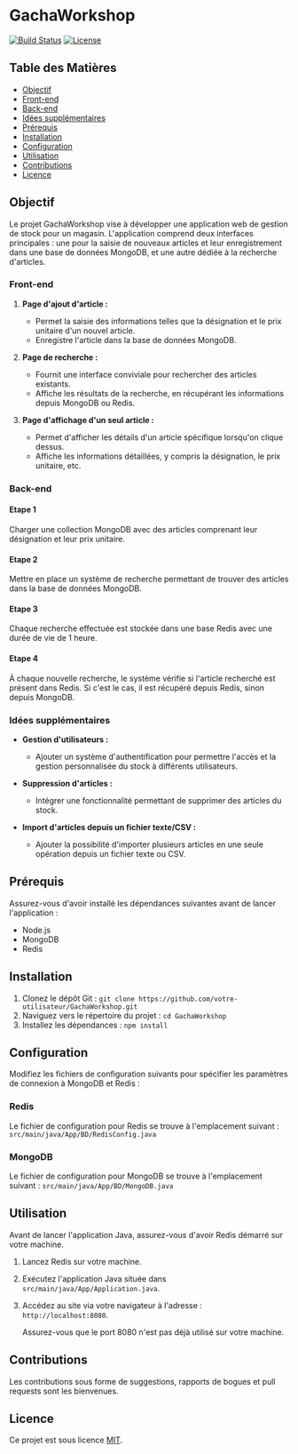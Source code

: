 # GachaWorkshop

[![Build Status](https://travis-ci.org/votre-utilisateur/GachaWorkshop.svg?branch=main)](https://travis-ci.org/votre-utilisateur/GachaWorkshop)
[![License](https://img.shields.io/badge/license-MIT-blue.svg)](https://opensource.org/licenses/MIT)

## Table des Matières

- [Objectif](#objectif)
- [Front-end](#front-end)
- [Back-end](#back-end)
- [Idées supplémentaires](#idées-supplémentaires)
- [Prérequis](#prérequis)
- [Installation](#installation)
- [Configuration](#configuration)
- [Utilisation](#utilisation)
- [Contributions](#contributions)
- [Licence](#licence)

## Objectif

Le projet GachaWorkshop vise à développer une application web de gestion de stock pour un magasin. L'application comprend deux interfaces principales : une pour la saisie de nouveaux articles et leur enregistrement dans une base de données MongoDB, et une autre dédiée à la recherche d'articles.

### Front-end

1. **Page d'ajout d'article :**
   - Permet la saisie des informations telles que la désignation et le prix unitaire d'un nouvel article.
   - Enregistre l'article dans la base de données MongoDB.

2. **Page de recherche :**
   - Fournit une interface conviviale pour rechercher des articles existants.
   - Affiche les résultats de la recherche, en récupérant les informations depuis MongoDB ou Redis.

3. **Page d'affichage d'un seul article :**
   - Permet d'afficher les détails d'un article spécifique lorsqu'on clique dessus.
   - Affiche les informations détaillées, y compris la désignation, le prix unitaire, etc.

### Back-end

#### Etape 1

Charger une collection MongoDB avec des articles comprenant leur désignation et leur prix unitaire.

#### Etape 2

Mettre en place un système de recherche permettant de trouver des articles dans la base de données MongoDB.

#### Etape 3

Chaque recherche effectuée est stockée dans une base Redis avec une durée de vie de 1 heure.

#### Etape 4

À chaque nouvelle recherche, le système vérifie si l'article recherché est présent dans Redis. Si c'est le cas, il est récupéré depuis Redis, sinon depuis MongoDB.

### Idées supplémentaires

- **Gestion d'utilisateurs :**
  - Ajouter un système d'authentification pour permettre l'accès et la gestion personnalisée du stock à différents utilisateurs.

- **Suppression d'articles :**
  - Intégrer une fonctionnalité permettant de supprimer des articles du stock.

- **Import d'articles depuis un fichier texte/CSV :**
  - Ajouter la possibilité d'importer plusieurs articles en une seule opération depuis un fichier texte ou CSV.

## Prérequis

Assurez-vous d'avoir installé les dépendances suivantes avant de lancer l'application :
- Node.js
- MongoDB
- Redis

## Installation

1. Clonez le dépôt Git : `git clone https://github.com/votre-utilisateur/GachaWorkshop.git`
2. Naviguez vers le répertoire du projet : `cd GachaWorkshop`
3. Installez les dépendances : `npm install`

## Configuration

Modifiez les fichiers de configuration suivants pour spécifier les paramètres de connexion à MongoDB et Redis :

### Redis

Le fichier de configuration pour Redis se trouve à l'emplacement suivant :
`src/main/java/App/BD/RedisConfig.java`

### MongoDB

Le fichier de configuration pour MongoDB se trouve à l'emplacement suivant :
`src/main/java/App/BD/MongoDB.java`



## Utilisation

Avant de lancer l'application Java, assurez-vous d'avoir Redis démarré sur votre machine.

1. Lancez Redis sur votre machine.

2. Exécutez l'application Java située dans `src/main/java/App/Application.java`.

3. Accédez au site via votre navigateur à l'adresse : `http://localhost:8080`.

   Assurez-vous que le port 8080 n'est pas déjà utilisé sur votre machine.



## Contributions

Les contributions sous forme de suggestions, rapports de bogues et pull requests sont les bienvenues.

## Licence

Ce projet est sous licence [MIT](LICENSE).

